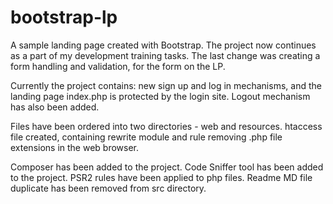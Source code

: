 # bootstrap-lp
A sample landing page created with Bootstrap.
The project now continues as a part of my development training tasks. The last change was creating a form handling and validation, for the form on the LP.

Currently the project contains: new sign up and log in mechanisms, and the landing page index.php is protected by the login site. Logout mechanism has also been added.

Files have been ordered into two directories - web and resources. htaccess file created, containing rewrite module and rule removing .php file extensions in the web browser.

Composer has been added to the project. Code Sniffer tool has been added to the project. PSR2 rules have been applied to php files. Readme MD file duplicate has been removed from src directory.